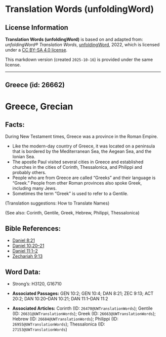 # Translation Words (unfoldingWord)

## License Information

**Translation Words (unfoldingWord)** is based on and adapted from: _unfoldingWord® Translation Words_, [unfoldingWord](https://unfoldingword.org/utw), 2022, which is licensed under a [CC BY-SA 4.0 license](https://creativecommons.org/licenses/by-sa/4.0/legalcode.en).

This markdown version (created `2025-10-16`) is provided under the same license.



--------------------------------

## Greece (id: 26662)

Greece, Grecian
===============

Facts:
------

During New Testament times, Greece was a province in the Roman Empire.

* Like the modern\-day country of Greece, it was located on a peninsula that is bordered by the Mediterranean Sea, the Aegean Sea, and the Ionian Sea.
* The apostle Paul visited several cities in Greece and established churches in the cities of Corinth, Thessalonica, and Philippi and probably others.
* People who are from Greece are called “Greeks” and their language is “Greek.” People from other Roman provinces also spoke Greek, including many Jews.
* Sometimes the term “Greek” is used to refer to a Gentile.

(Translation suggestions: How to Translate Names)

(See also: Corinth, Gentile, Greek, Hebrew, Philippi, Thessalonica)

Bible References:
-----------------

* [Daniel 8:21](https://ref.ly/Dan8:21)
* [Daniel 10:20–21](https://ref.ly/Dan10:20-Dan10:21)
* [Daniel 11:1–2](https://ref.ly/Dan11:1-Dan11:2)
* [Zechariah 9:13](https://ref.ly/Zech9:13)

Word Data:
----------

* Strong’s: H3120, G16710

* **Associated Passages:** GEN 10:2; GEN 10:4; DAN 8:21; ZEC 9:13; ACT 20:2; DAN 10:20–DAN 10:21; DAN 11:1–DAN 11:2
* **Associated Articles:** Corinth (ID: `26470@UWTranslationWords`); Gentile (ID: `26631@UWTranslationWords`); Greek (ID: `26663@UWTranslationWords`); Hebrew (ID: `26684@UWTranslationWords`); Philippi (ID: `26955@UWTranslationWords`); Thessalonica (ID: `27153@UWTranslationWords`)


